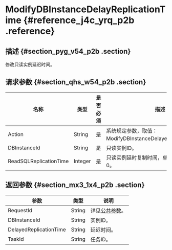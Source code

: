 # ModifyDBInstanceDelayReplicationTime {#reference_j4c_yrq_p2b .reference}

## 描述 {#section_pyg_v54_p2b .section}

修改只读实例延迟时间。

## 请求参数 {#section_qhs_w54_p2b .section}

|名称|类型|是否必须|描述|
|--|--|----|--|
|Action|String|是|系统规定参数，取值：ModifyDBInstanceDelayedReplicationTime。|
|DBInstanceId|String|是|只读实例ID。|
|ReadSQLReplicationTime|Integer|是|只读实例延时复制时间，单位为：秒。默认值：0。|

## 返回参数 {#section_mx3_1x4_p2b .section}

|参数|类型|说明|
|--|--|--|
|RequestId|String|详见[公共参数](intl.zh-CN/API参考/使用API/公共参数.md#)。|
|DBInstanceId|String|实例ID。|
|DelayedReplicationTime|String|延迟时间。|
|TaskId|String|任务ID。|

